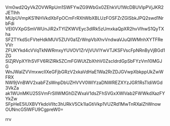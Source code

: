 Vm0wd2QyVkZOVWRpUm1SWFYwZG9WbGx0ZEhkVU1WcDBUVlpPVjJKR2JETlhh
MUpUVmpKS1NHVkdXbFpOCmFrRXhWbXBLUzFOSFZrZGlSbkJPQ2swd1NrbFdi
VEI0VXpGSmVWUnJiR2xTYlZKWVEyc3dlRk5zUmxkaQpXR2hvVlhwS1QyTXha
SFZTYkdScFVteHdkMUV5ZUV0a1ZrWnpVbXhvVndwaVJuQllWMnhXYTFReVVr
ZFUKYkd4cVVqTkNWRmxyYUVOV1ZrVjVUVlYwVTJKSFVscFpNRnByVjBGd1ZG
SlZjRVpXYlhSVFV6RlZlRk5ZCmFGWUtZbXhhV0ZscldrdGpSbFYzVm10MGJG
WnJWalZVVmxwcllXeGFjbGRzV2xkaVdHaE1Wa2RrZDJGVwpXbkppUkZwWFRX
NW9jVnBWV2xabFZsWnpDbUZHVVV0WlYzaDNWREZXYzJGR1RsTldiWGd3VkZa
ak1WUnMKU25SVmFrSllWMGhDZWxaV1dsZFhSVGxXWlVab2FWWkdXazFYYkZw
SFpHeE5lUXBVYkdoVlltc3hURkV5Ck1IaGtiVkp1VUZRd1MwTnRXalZhWnow
OUNncG5lWFU9CgpreW0=

rrv
